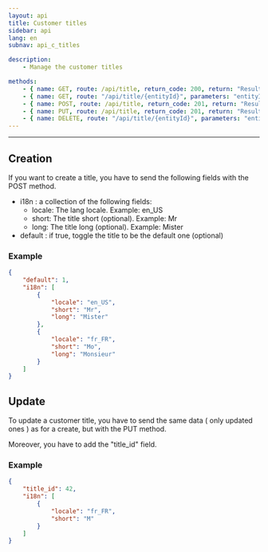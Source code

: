 ```yaml
---
layout: api
title: Customer titles
sidebar: api
lang: en
subnav: api_c_titles

description:
    - Manage the customer titles

methods:
    - { name: GET, route: /api/title, return_code: 200, return: "Results of the 'title' loop" }
    - { name: GET, route: "/api/title/{entityId}", parameters: "entityId: The customer title id", return_code: 200, return: "Results of the 'title' loop for entityId" }
    - { name: POST, route: /api/title, return_code: 201, return: "Results of the 'title' loop for the created title"}
    - { name: PUT, route: /api/title, return_code: 201, return: "Results of the 'title' loop for the updated title" }
    - { name: DELETE, route: "/api/title/{entityId}", parameters: "entityId: The customer title id", return_code: 204, return: Nothing }
---
```

---

## Creation

If you want to create a title, you have to send the following fields with the POST method.

- i18n  : a collection of the following fields:
    - locale: The lang locale. Example: en\_US 
    - short: The title short (optional). Example: Mr 
    - long: The title long (optional). Example: Mister 
- default : if true, toggle the title to be the default one (optional)

### Example
```json
{
    "default": 1,
    "i18n": [
        {
            "locale": "en_US",
            "short": "Mr",
            "long": "Mister"
        },
        {
            "locale": "fr_FR",
            "short": "Mo",
            "long": "Monsieur"
        }
    ]
}
```

## Update

To update a customer title, you have to send the same data ( only updated ones ) as for a create, but with the PUT method.

Moreover, you have to add the "title\_id" field.

### Example
```json
{
    "title_id": 42,
    "i18n": [
        {
            "locale": "fr_FR",
            "short": "M"
        }
    ]
}
```